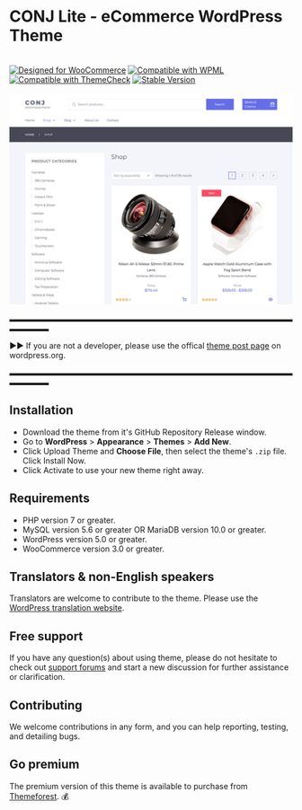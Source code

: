 # CONJ Lite - eCommerce WordPress Theme
<br/>[![Designed for WooCommerce](https://img.shields.io/badge/Designed%20for-WooCommerce-9a6b95.svg)](https://www.mypreview.one/conj.html) [![Compatible with WPML](https://img.shields.io/badge/Compatible%20with-WPML-308fb0.svg)](https://wpml.org) [![Compatible with ThemeCheck](https://img.shields.io/badge/ThemeCheck-Passed-c4d658.svg)](http://themecheck.org/score/wordpress-theme-conj-lite.html) [![Stable Version](https://img.shields.io/badge/Stable%20version-1.0.9-8a91ff.svg)](https://wp.me/p8930x-8q)

![CONJ Lite - eCommerce WordPress Theme](screenshot.jpg)

▬▬▬▬▬▬▬▬▬▬▬▬▬▬▬▬▬▬▬▬▬▬▬▬▬▬▬▬▬▬▬▬▬▬▬▬▬▬▬▬▬

►► If you are not a developer, please use the offical [theme post page](https://wordpress.org/themes/conj-lite/) on wordpress.org.

▬▬▬▬▬▬▬▬▬▬▬▬▬▬▬▬▬▬▬▬▬▬▬▬▬▬▬▬▬▬▬▬▬▬▬▬▬▬▬▬▬

## Installation

* Download the theme from it's GitHub Repository Release window.
* Go to **WordPress** > **Appearance** > **Themes** > **Add New**.
* Click Upload Theme and **Choose File**, then select the theme's `.zip` file. Click Install Now.
* Click Activate to use your new theme right away.

## Requirements

* PHP version 7 or greater.
* MySQL version 5.6 or greater OR MariaDB version 10.0 or greater.
* WordPress version 5.0 or greater.
* WooCommerce version 3.0 or greater.

## Translators & non-English speakers

Translators are welcome to contribute to the theme. Please use the [WordPress translation website](https://translate.wordpress.org/projects/wp-themes/conj-lite "WordPress translation website").

## Free support

If you have any question(s) about using theme, please do not hesitate to check out [support forums](https://wordpress.org/support/theme/conj-lite) and start a new discussion for further assistance or clarification.

## Contributing

We welcome contributions in any form, and you can help reporting, testing, and detailing bugs.

## Go premium

The premium version of this theme is available to purchase from [Themeforest](https://themeforest.net/item/conj-ecommerce-wordpress-theme/21935639?ref=mypreview). :moneybag: